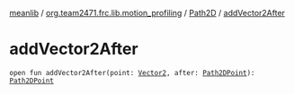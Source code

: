 [meanlib](../../index.md) / [org.team2471.frc.lib.motion_profiling](../index.md) / [Path2D](index.md) / [addVector2After](./add-vector2-after.md)

# addVector2After

`open fun addVector2After(point: `[`Vector2`](../../org.team2471.frc.lib.math/-vector2/index.md)`, after: `[`Path2DPoint`](../-path2-d-point/index.md)`): `[`Path2DPoint`](../-path2-d-point/index.md)